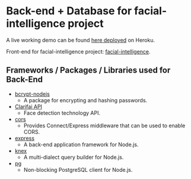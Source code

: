 # Back-end + Database for facial-intelligence project

A live working demo can be found [here deployed](https://facial-intelligence.herokuapp.com/) on Heroku.

Front-end for facial-intelligence project: [facial-intelligence](https://github.com/atodeh/facial-intelligence).

## Frameworks / Packages / Libraries used for Back-End
* [bcrypt-nodejs](https://www.npmjs.com/package/bcrypt-nodejs)
  * A package for encrypting and hashing passwords.
* [Clarifai API](https://www.clarifai.com/models/ai-face-detection)
  * Face detection technology API.
* [cors](https://www.npmjs.com/package/cors)
  * Provides Connect/Express middleware that can be used to enable CORS.
* [express](https://www.npmjs.com/package/express)
  * A back-end application framework for Node.js.
* [knex](https://www.npmjs.com/package/knex)
  * A multi-dialect query builder for Node.js.
* [pg](https://www.npmjs.com/package/pg)
  * Non-blocking PostgreSQL client for Node.js.